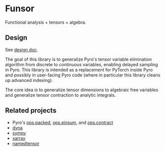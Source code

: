 # Funsor

Functional analysis + tensors + algebra.

## Design

See [design doc](https://docs.google.com/document/d/1LUj-oV5hJe74HJWKtog07Qrcaq4uhZQ5NuYuRevaVFo).

The goal of this library is to generalize Pyro's tensor variable elimination
algorithm from discrete to continuous variables, enabling delayed sampling in
Pyro.  This library is intended as a replacement for PyTorch inside Pyro and
possibly in user-facing Pyro code (where in particular this library cleans up
advanced indexing).

The core idea is to generalize tensor dimensions to algebraic free variables
and generalize tensor contraction to analytic integrals.

## Related projects

- Pyro's [ops.packed](https://github.com/uber/pyro/blob/dev/pyro/ops/packed.py),
  [ops.einsum](https://github.com/uber/pyro/blob/dev/pyro/ops/einsum), and
  [ops.contract](https://github.com/uber/pyro/blob/dev/pyro/ops/contract.py)
- [dyna](http://www.cs.jhu.edu/~nwf/datalog20-paper.pdf) 
- [sympy](https://www.sympy.org/en/index.html)
- [xarray](http://xarray.pydata.org/en/stable)
- [namedtensor](https://github.com/harvardnlp/namedtensor)
